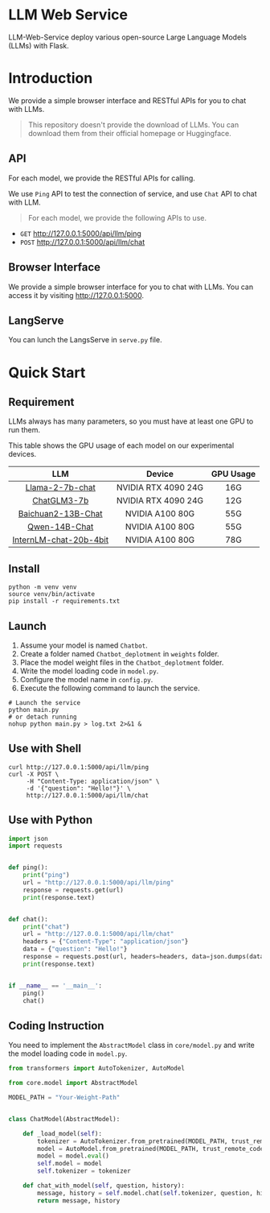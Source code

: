 # LLM Web Service

LLM-Web-Service deploy various open-source Large Language Models (LLMs) with Flask.

# Introduction

We provide a simple browser interface and RESTful APIs for you to chat with LLMs.
> This repository doesn't provide the download of LLMs.
> You can download them from their official homepage or Huggingface.

## API

For each model, we provide the RESTful APIs for calling.

We use `Ping` API to test the connection of service, and use `Chat` API to chat with LLM.

> For each model, we provide the following APIs to use.

- `GET` http://127.0.0.1:5000/api/llm/ping
- `POST` http://127.0.0.1:5000/api/llm/chat

## Browser Interface

We provide a simple browser interface for you to chat with LLMs.
You can access it by visiting http://127.0.0.1:5000.

## LangServe

You can lunch the LangsServe in `serve.py` file.

# Quick Start

## Requirement

LLMs always has many parameters, so you must have at least one GPU to run them.

This table shows the GPU usage of each model on our experimental devices.

|                                     LLM                                      |       Device        | GPU Usage |
|:----------------------------------------------------------------------------:|:-------------------:|:---------:|
|     [Llama-2-7b-chat](https://huggingface.co/meta-llama/Llama-2-7b-chat)     | NVIDIA RTX 4090 24G |    16G    |
|           [ChatGLM3-7b](https://huggingface.co/THUDM/chatglm3-6b)            | NVIDIA RTX 4090 24G |    12G    |
| [Baichuan2-13B-Chat](https://huggingface.co/baichuan-inc/Baichuan2-13B-Chat) |   NVIDIA A100 80G   |    55G    |
|          [Qwen-14B-Chat](https://huggingface.co/Qwen/Qwen-14B-Chat)          |   NVIDIA A100 80G   |    55G    |
| [InternLM-chat-20b-4bit](https://huggingface.co/internlm/internlm-chat-20b)  |   NVIDIA A100 80G   |    78G    |

## Install

```shell
python -m venv venv
source venv/bin/activate
pip install -r requirements.txt
```

## Launch

1. Assume your model is named `Chatbot`.
2. Create a folder named `Chatbot_deplotment` in `weights` folder.
3. Place the model weight files in the `Chatbot_deplotment` folder.
4. Write the model loading code in `model.py`.
5. Configure the model name in `config.py`.
6. Execute the following command to launch the service.

```shell
# Launch the service
python main.py
# or detach running
nohup python main.py > log.txt 2>&1 &
```

## Use with Shell

```shell
curl http://127.0.0.1:5000/api/llm/ping
curl -X POST \
     -H "Content-Type: application/json" \
     -d '{"question": "Hello!"}' \
     http://127.0.0.1:5000/api/llm/chat
```

## Use with Python

```python
import json
import requests


def ping():
    print("ping")
    url = "http://127.0.0.1:5000/api/llm/ping"
    response = requests.get(url)
    print(response.text)


def chat():
    print("chat")
    url = "http://127.0.0.1:5000/api/llm/chat"
    headers = {"Content-Type": "application/json"}
    data = {"question": "Hello!"}
    response = requests.post(url, headers=headers, data=json.dumps(data))
    print(response.text)


if __name__ == '__main__':
    ping()
    chat()

```

## Coding Instruction

You need to implement the `AbstractModel` class in `core/model.py` and write the model loading code in `model.py`.

```python
from transformers import AutoTokenizer, AutoModel

from core.model import AbstractModel

MODEL_PATH = "Your-Weight-Path"


class ChatModel(AbstractModel):

    def _load_model(self):
        tokenizer = AutoTokenizer.from_pretrained(MODEL_PATH, trust_remote_code=True)
        model = AutoModel.from_pretrained(MODEL_PATH, trust_remote_code=True, device='cuda:0')
        model = model.eval()
        self.model = model
        self.tokenizer = tokenizer

    def chat_with_model(self, question, history):
        message, history = self.model.chat(self.tokenizer, question, history)
        return message, history

```